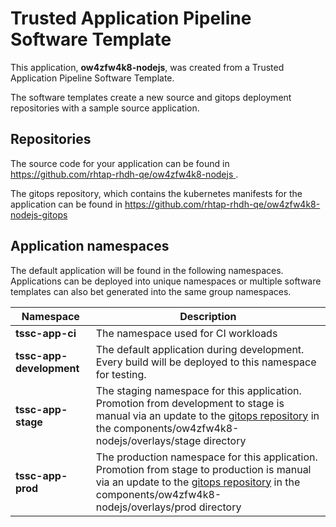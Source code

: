 # Trusted Application Pipeline Software Template

This application, **ow4zfw4k8-nodejs**, was created from a Trusted Application Pipeline Software Template.

The software templates create a new source and gitops deployment repositories with a sample source application. 

## Repositories

The source code for your application can be found in [https://github.com/rhtap-rhdh-qe/ow4zfw4k8-nodejs ](https://github.com/rhtap-rhdh-qe/ow4zfw4k8-nodejs ).
 
The gitops repository, which contains the kubernetes manifests for the application can be found in 
[https://github.com/rhtap-rhdh-qe/ow4zfw4k8-nodejs-gitops ](https://github.com/rhtap-rhdh-qe/ow4zfw4k8-nodejs-gitops ) 

## Application namespaces 

The default application will be found in the following namespaces. Applications can be deployed into unique namespaces or multiple software templates can also bet generated into the same group namespaces.  

|  Namespace   |  Description   |  
| -------- | -------- |
| **tssc-app-ci** | The namespace used for CI workloads |
| **tssc-app-development** | The default application during development. Every build will be deployed to this namespace for testing. |
| **tssc-app-stage** | The staging namespace for this application. Promotion from development to stage is manual via an update to the [gitops repository](https://github.com/rhtap-rhdh-qe/ow4zfw4k8-nodejs-gitops ) in the components/ow4zfw4k8-nodejs/overlays/stage directory |
| **tssc-app-prod** | The production namespace for this application. Promotion from stage to production is manual via an update to the [gitops repository](https://github.com/rhtap-rhdh-qe/ow4zfw4k8-nodejs-gitops ) in the components/ow4zfw4k8-nodejs/overlays/prod directory |